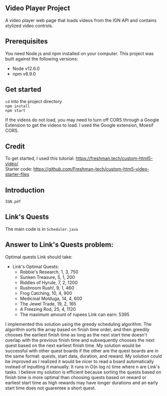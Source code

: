 ## Video Player Project
A video player web page that loads videos from the IGN API and contains stylized video controls. 

## Prerequisites

You need Node.js and npm installed on your computer. This project was built against the following versions:

- Node v12.6.0
- npm v6.9.0

## Get started

`cd` into the project directory <br />
`npm install` <br />
`npm start`

If the videos do not load, you may need to turn off CORS through a Google Extension to get the videos to load. I used the Google extension, Moesif CORS.

## Credit
To get started, I used this tutorial: https://freshman.tech/custom-html5-video/ <br />
Starter code: https://github.com/Freshman-tech/custom-htm5-video-starter-files

## Introduction
`IGN.pdf`

## Link's Quests
The main code is in `Scheduler.java`

## Answer to Link's Quests problem:
Optimal quests Link should take:
 - Link's Optimal Quests:
   - Robbie's Research, 1, 3, 750
   - Sunken Treasure, 5, 1, 200
   - Riddles of Hyrule, 7, 2, 1200
   - Rushroom Rush!, 9, 1, 460
   - Frog Catching, 10, 4, 900
   - Medicinal Molduga, 14, 4, 600
   - The Jewel Trade, 19, 2, 165
   - A Freezing Rod, 25, 4, 1120
   - The maximum amount of rupees Link can earn: 5395

I implemented this solution using the greedy scheduling algorithm. The algorithm sorts the array based on finish time order, and then greedily chooses the earliest finish time as long as the next start time doesn't overlap with the previous finish time and subsequently chooses the next quest based on the next earliest finish time. My solution would be successful with other quest boards if the other are the quest boards are in the same format: quests, start data, duration, and reward. My solution could be improved as I realized it would be nicer to read a board automatically instead of inputting it manually. It runs in O(n log n) time where n are Link's tasks. I believe my solution is efficient because sorting the quests based on finish time is more optimal than choosing quests based on reward or earliest start time as high rewards may have longer durations and an early start time does not guarentee a short quest.
